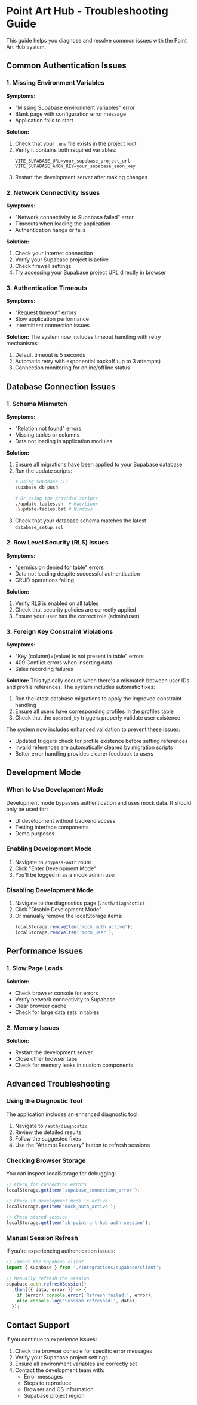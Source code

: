 # Point Art Hub - Troubleshooting Guide

This guide helps you diagnose and resolve common issues with the Point Art Hub system.

## Common Authentication Issues

### 1. Missing Environment Variables

**Symptoms:**
- "Missing Supabase environment variables" error
- Blank page with configuration error message
- Application fails to start

**Solution:**
1. Check that your `.env` file exists in the project root
2. Verify it contains both required variables:
   ```
   VITE_SUPABASE_URL=your_supabase_project_url
   VITE_SUPABASE_ANON_KEY=your_supabase_anon_key
   ```
3. Restart the development server after making changes

### 2. Network Connectivity Issues

**Symptoms:**
- "Network connectivity to Supabase failed" error
- Timeouts when loading the application
- Authentication hangs or fails

**Solution:**
1. Check your internet connection
2. Verify your Supabase project is active
3. Check firewall settings
4. Try accessing your Supabase project URL directly in browser

### 3. Authentication Timeouts

**Symptoms:**
- "Request timeout" errors
- Slow application performance
- Intermittent connection issues

**Solution:**
The system now includes timeout handling with retry mechanisms:
1. Default timeout is 5 seconds
2. Automatic retry with exponential backoff (up to 3 attempts)
3. Connection monitoring for online/offline status

## Database Connection Issues

### 1. Schema Mismatch

**Symptoms:**
- "Relation not found" errors
- Missing tables or columns
- Data not loading in application modules

**Solution:**
1. Ensure all migrations have been applied to your Supabase database
2. Run the update scripts:
   ```bash
   # Using Supabase CLI
   supabase db push
   
   # Or using the provided scripts
   ./update-tables.sh  # Mac/Linux
   .\update-tables.bat # Windows
   ```
3. Check that your database schema matches the latest `database_setup.sql`

### 2. Row Level Security (RLS) Issues

**Symptoms:**
- "permission denied for table" errors
- Data not loading despite successful authentication
- CRUD operations failing

**Solution:**
1. Verify RLS is enabled on all tables
2. Check that security policies are correctly applied
3. Ensure your user has the correct role (admin/user)

### 3. Foreign Key Constraint Violations

**Symptoms:**
- "Key (column)=(value) is not present in table" errors
- 409 Conflict errors when inserting data
- Sales recording failures

**Solution:**
This typically occurs when there's a mismatch between user IDs and profile references. The system includes automatic fixes:
1. Run the latest database migrations to apply the improved constraint handling
2. Ensure all users have corresponding profiles in the profiles table
3. Check that the `updated_by` triggers properly validate user existence

The system now includes enhanced validation to prevent these issues:
- Updated triggers check for profile existence before setting references
- Invalid references are automatically cleared by migration scripts
- Better error handling provides clearer feedback to users

## Development Mode

### When to Use Development Mode

Development mode bypasses authentication and uses mock data. It should only be used for:
- UI development without backend access
- Testing interface components
- Demo purposes

### Enabling Development Mode

1. Navigate to `/bypass-auth` route
2. Click "Enter Development Mode"
3. You'll be logged in as a mock admin user

### Disabling Development Mode

1. Navigate to the diagnostics page (`/auth/diagnostic`)
2. Click "Disable Development Mode"
3. Or manually remove the localStorage items:
   ```javascript
   localStorage.removeItem('mock_auth_active');
   localStorage.removeItem('mock_user');
   ```

## Performance Issues

### 1. Slow Page Loads

**Solution:**
- Check browser console for errors
- Verify network connectivity to Supabase
- Clear browser cache
- Check for large data sets in tables

### 2. Memory Issues

**Solution:**
- Restart the development server
- Close other browser tabs
- Check for memory leaks in custom components

## Advanced Troubleshooting

### Using the Diagnostic Tool

The application includes an enhanced diagnostic tool:
1. Navigate to `/auth/diagnostic`
2. Review the detailed results
3. Follow the suggested fixes
4. Use the "Attempt Recovery" button to refresh sessions

### Checking Browser Storage

You can inspect localStorage for debugging:
```javascript
// Check for connection errors
localStorage.getItem('supabase_connection_error');

// Check if development mode is active
localStorage.getItem('mock_auth_active');

// Check stored session
localStorage.getItem('sb-point-art-hub-auth-session');
```

### Manual Session Refresh

If you're experiencing authentication issues:
```javascript
// Import the Supabase client
import { supabase } from './integrations/supabase/client';

// Manually refresh the session
supabase.auth.refreshSession()
  .then(({ data, error }) => {
    if (error) console.error('Refresh failed:', error);
    else console.log('Session refreshed:', data);
  });
```

## Contact Support

If you continue to experience issues:

1. Check the browser console for specific error messages
2. Verify your Supabase project settings
3. Ensure all environment variables are correctly set
4. Contact the development team with:
   - Error messages
   - Steps to reproduce
   - Browser and OS information
   - Supabase project region